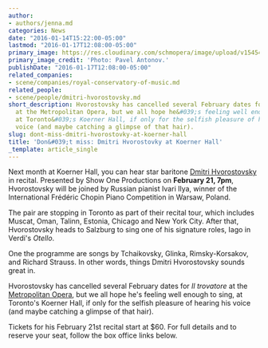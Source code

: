 ```yaml
---
author:
- authors/jenna.md
categories: News
date: "2016-01-14T15:22:00-05:00"
lastmod: "2016-01-17T12:08:00-05:00"
primary_image: https://res.cloudinary.com/schmopera/image/upload/v1545409169/media/webhook-uploads/1452811300420/2016-01-14---Dmitri-Hvorotovsky.jpg.jpg
primary_image_credit: 'Photo: Pavel Antonov.'
publishDate: "2016-01-17T12:08:00-05:00"
related_companies:
- scene/companies/royal-conservatory-of-music.md
related_people:
- scene/people/dmitri-hvorostovsky.md
short_description: Hvorostovsky has cancelled several February dates for Il trovatore
  at the Metropolitan Opera, but we all hope he&#039;s feeling well enough to sing,
  at Toronto&#039;s Koerner Hall, if only for the selfish pleasure of hearing his
  voice (and maybe catching a glimpse of that hair).
slug: dont-miss-dmitri-hvorostovky-at-koerner-hall
title: 'Don&#039;t miss: Dmitri Hvorostovky at Koerner Hall'
_template: article_single
---
```


Next month at Koerner Hall, you can hear star baritone [Dmitri Hvorostovsky](/scene/people/dmitri-hvorostovsky/) in recital. Presented by Show One Productions on **February 21, 7pm**, Hvorostovsky will be joined by Russian pianist Ivari Ilya, winner of the International Frédéric Chopin Piano Competition in Warsaw, Poland. 

The pair are stopping in Toronto as part of their recital tour, which includes Muscat, Oman, Talinn, Estonia, Chicago and New York City. After that, Hvorostovsky heads to Salzburg to sing one of his signature roles, Iago in Verdi's *Otello*.

One the programme are songs by Tchaikovsky, Glinka, Rimsky-Korsakov, and Richard Strauss. In other words, things Dmitri Hvorostovsky sounds great in.

Hvorostovsky has cancelled several February dates for *Il trovatore* at the [Metropolitan Opera](/scene/companies/the-metropolitan-opera/), but we all hope he's feeling well enough to sing, at Toronto's Koerner Hall, if only for the selfish pleasure of hearing his voice (and maybe catching a glimpse of that hair).

Tickets for his February 21st recital start at $60. For full details and to reserve your seat, follow the box office links below.


